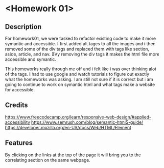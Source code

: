 # <Homework 01>
## Description

For homework01, we were tasked to refactor existing code to make it more symantic and accessible. I first added alt tages to all the images and i then removed some of the div tags and replaced them with tags like section, aside, article, and nav. BVy removing the div tags it makes the html file more accessible and symantic. 

This homeworks really through me off and i felt like i was over thinking alot of the tags. I had to use google and watch tutorials to figure out exactly what the homeworks was asking. I am still not sure if it is correct but i am going to continue to work on symantic html and what tags make a website for accessible. 




## Credits
 https://www.freecodecamp.org/learn/responsive-web-design/#applied-accessibility 
 https://www.semrush.com/blog/semantic-html5-guide/
https://developer.mozilla.org/en-US/docs/Web/HTML/Element

## Features
By clicking on the links at the top of the page it will bring you to the correlating section on the same webpage. 
